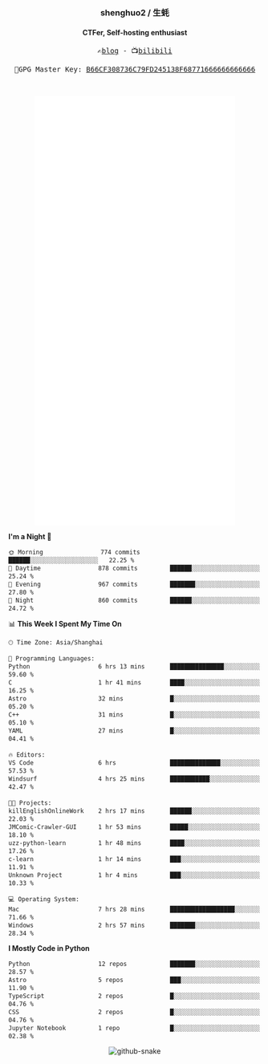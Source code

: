 <h3 align="center"> shenghuo2 / 生蚝 </h3>
<h4 align="center" >CTFer, Self-hosting enthusiast</h3>


<p align="center">
  <samp>
    ✍️<a href="https://blog.shenghuo2.top/">blog</a> -
    📺<a href="https://space.bilibili.com/85894935">bilibili</a>
  </samp>
</p>
<p align="center">
  <samp>
     🔐GPG Master Key: <a align="center" href="https://github.com/shenghuo2.gpg">B66CF308736C79FD245138F68771666666666666</a>
  </samp>
</p>
<br>
<p align="center">
  <a href="https://github.com/shenghuo2">
    <img width="400" align="top" src="https://github.com/shenghuo2/shenghuo2/blob/main/metrics.left.svg" />
  </a>
  <a href="https://github.com/shenghuo2">
    <img width="400" align="top" src="https://github.com/shenghuo2/shenghuo2/blob/main/metrics.right.svg" />
  </a>
</p>


<!--START_SECTION:waka-->
**I'm a Night 🦉** 

```text
🌞 Morning                774 commits         ██████░░░░░░░░░░░░░░░░░░░   22.25 % 
🌆 Daytime                878 commits         ██████░░░░░░░░░░░░░░░░░░░   25.24 % 
🌃 Evening                967 commits         ███████░░░░░░░░░░░░░░░░░░   27.80 % 
🌙 Night                  860 commits         ██████░░░░░░░░░░░░░░░░░░░   24.72 % 
```


📊 **This Week I Spent My Time On** 

```text
🕑︎ Time Zone: Asia/Shanghai

💬 Programming Languages: 
Python                   6 hrs 13 mins       ███████████████░░░░░░░░░░   59.60 % 
C                        1 hr 41 mins        ████░░░░░░░░░░░░░░░░░░░░░   16.25 % 
Astro                    32 mins             █░░░░░░░░░░░░░░░░░░░░░░░░   05.20 % 
C++                      31 mins             █░░░░░░░░░░░░░░░░░░░░░░░░   05.10 % 
YAML                     27 mins             █░░░░░░░░░░░░░░░░░░░░░░░░   04.41 % 

🔥 Editors: 
VS Code                  6 hrs               ██████████████░░░░░░░░░░░   57.53 % 
Windsurf                 4 hrs 25 mins       ███████████░░░░░░░░░░░░░░   42.47 % 

🐱‍💻 Projects: 
killEnglishOnlineWork    2 hrs 17 mins       ██████░░░░░░░░░░░░░░░░░░░   22.03 % 
JMComic-Crawler-GUI      1 hr 53 mins        █████░░░░░░░░░░░░░░░░░░░░   18.10 % 
uzz-python-learn         1 hr 48 mins        ████░░░░░░░░░░░░░░░░░░░░░   17.26 % 
c-learn                  1 hr 14 mins        ███░░░░░░░░░░░░░░░░░░░░░░   11.91 % 
Unknown Project          1 hr 4 mins         ███░░░░░░░░░░░░░░░░░░░░░░   10.33 % 

💻 Operating System: 
Mac                      7 hrs 28 mins       ██████████████████░░░░░░░   71.66 % 
Windows                  2 hrs 57 mins       ███████░░░░░░░░░░░░░░░░░░   28.34 % 
```

**I Mostly Code in Python** 

```text
Python                   12 repos            ███████░░░░░░░░░░░░░░░░░░   28.57 % 
Astro                    5 repos             ███░░░░░░░░░░░░░░░░░░░░░░   11.90 % 
TypeScript               2 repos             █░░░░░░░░░░░░░░░░░░░░░░░░   04.76 % 
CSS                      2 repos             █░░░░░░░░░░░░░░░░░░░░░░░░   04.76 % 
Jupyter Notebook         1 repo              █░░░░░░░░░░░░░░░░░░░░░░░░   02.38 % 
```




<!--END_SECTION:waka-->


<div align="center">
  <picture>
    <source media="(prefers-color-scheme: dark)" srcset="https://gist.githubusercontent.com/shenghuo2/bfce20b14ab0484cef03bae6e60e0b3a/raw/github-snake-dark.svg" />
    <source media="(prefers-color-scheme: light)" srcset="https://gist.githubusercontent.com/shenghuo2/bfce20b14ab0484cef03bae6e60e0b3a/raw/github-snake.svg" />
    <img alt="github-snake" src="https://gist.githubusercontent.com/shenghuo2/bfce20b14ab0484cef03bae6e60e0b3a/raw/github-snake.svg" />
  </picture>
</div>

<!--
**shenghuo2/shenghuo2** is a ✨ _special_ ✨ repository because its `README.md` (this file) appears on your GitHub profile.

Here are some ideas to get you started:

- 🔭 I’m currently working on ...
- 🌱 I’m currently learning ...
- 👯 I’m looking to collaborate on ...
- 🤔 I’m looking for help with ...
- 💬 Ask me about ...
- 📫 How to reach me: ...
- 😄 Pronouns: ...
- ⚡ Fun fact: ...
-->
